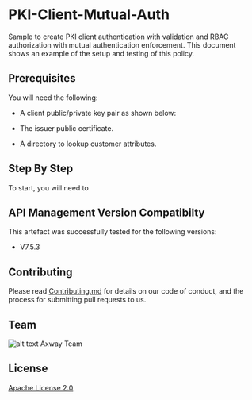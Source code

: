 # PKI-Client-Mutual-Auth
Sample to create PKI client authentication with validation and RBAC authorization with mutual authentication enforcement. This document shows an example of the setup and testing of this policy.

## Prerequisites

You will need the following:

- A client public/private key pair as shown below:

- The issuer public certificate.
- A directory to lookup customer attributes.

## Step By Step

To start, you will need to 

## API Management Version Compatibilty
This artefact was successfully tested for the following versions:
- V7.5.3

## Contributing

Please read [Contributing.md](https://github.com/Axway-API-Management/Common/blob/master/Contributing.md) for details on our code of conduct, and the process for submitting pull requests to us.


## Team

![alt text][Axwaylogo] Axway Team

[Axwaylogo]: https://github.com/Axway-API-Management/Common/blob/master/img/AxwayLogoSmall.png  "Axway logo"


## License
[Apache License 2.0](/LICENSE)
